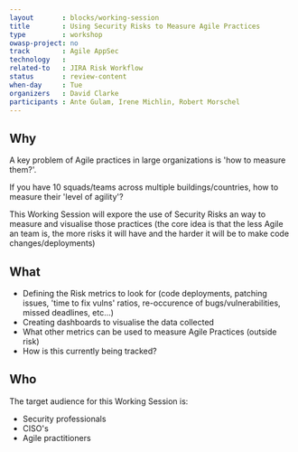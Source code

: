 ```yaml
---
layout       : blocks/working-session
title        : Using Security Risks to Measure Agile Practices
type         : workshop
owasp-project: no
track        : Agile AppSec
technology   :
related-to   : JIRA Risk Workflow
status       : review-content
when-day     : Tue
organizers   : David Clarke
participants : Ante Gulam, Irene Michlin, Robert Morschel
---
```


## Why

A key problem of Agile practices in large organizations is 'how to measure them?'.

If you have 10 squads/teams across multiple buildings/countries, how to measure their 'level of agility'?

This Working Session will expore the use of Security Risks an way to measure and visualise those practices (the core idea
 is that the less Agile an team is, the more risks it will have and the harder it will be to make code changes/deployments)

## What

 - Defining the Risk metrics to look for (code deployments, patching issues, 'time to fix vulns' ratios, re-occurence of bugs/vulnerabilities, missed deadlines, etc...)
 - Creating dashboards to visualise the data collected
 - What other metrics can be used to measure Agile Practices (outside risk)
 - How is this currently being tracked?

## Who

The target audience for this Working Session is:

- Security professionals
- CISO's
- Agile practitioners
